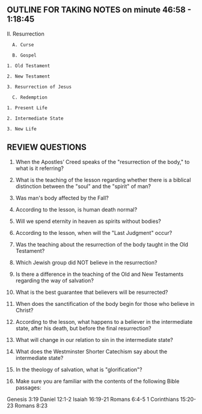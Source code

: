## OUTLINE FOR TAKING NOTES on minute 46:58 - 1:18:45

II. Resurrection 

      A. Curse 

      B. Gospel 

  	1. Old Testament 

  	2. New Testament 

  	3. Resurrection of Jesus 

      C. Redemption 

  	1. Present Life 

  	2. Intermediate State 

  	3. New Life



## REVIEW QUESTIONS

1. When the Apostles’ Creed speaks of the "resurrection of the body," to what is it referring? 

2. What is the teaching of the lesson regarding whether there is a biblical distinction between the "soul" and the "spirit" of man?

3. Was man's body affected by the Fall?

4. According to the lesson, is human death normal?

5. Will we spend eternity in heaven as spirits without bodies?

6. According to the lesson, when will the "Last Judgment" occur? 

7. Was the teaching about the resurrection of the body taught in the Old Testament? 

8. Which Jewish group did NOT believe in the resurrection? 

9. Is there a difference in the teaching of the Old and New Testaments regarding the way of salvation? 

10. What is the best guarantee that believers will be resurrected?

11. When does the sanctification of the body begin for those who believe in Christ? 

12. According to the lesson, what happens to a believer in the intermediate state, after his death, but before the final resurrection? 

13. What will change in our relation to sin in the intermediate state?

14. What does the Westminster Shorter Catechism say about the intermediate state? 

15. In the theology of salvation, what is "glorification"? 

16. Make sure you are familiar with the contents of the following Bible passages:

  Genesis 3:19 
  Daniel 12:1-2
  Isaiah 16:19-21
  Romans 6:4-5
  1 Corinthians 15:20-23
  Romans 8:23

 
 


 
